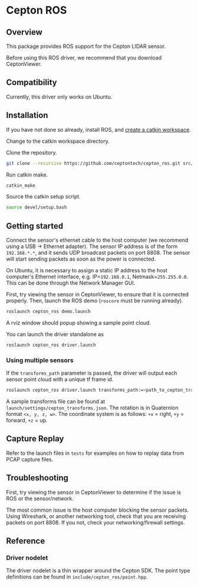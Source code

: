 # Cepton ROS

## Overview

This package provides ROS support for the Cepton LIDAR sensor.

Before using this ROS driver, we recommend that you download CeptonViewer.

## Compatibility

Currently, this driver only works on Ubuntu.

## Installation

If you have not done so already, install ROS, and [create a catkin workspace](http://wiki.ros.org/ROS/Tutorials/InstallingandConfiguringROSEnvironment).

Change to the catkin workspace directory.

Clone the repository.

```sh
git clone --recursive https://github.com/ceptontech/cepton_ros.git src/cepton_ros
```

Run catkin make.

```sh
catkin_make
```

Source the catkin setup script.

```sh
source devel/setup.bash
```

## Getting started

Connect the sensor's ethernet cable to the host computer (we recommend using a USB -> Ethernet adapter). The sensor IP address is of the form `192.168.*.*`, and it sends UDP broadcast packets on port 8808. The sensor will start sending packets as soon as the power is connected.

On Ubuntu, it is necessary to assign a static IP address to the host computer's Ethernet interface, e.g. IP=`192.168.0.1`, Netmask=`255.255.0.0`. This can be done through the Network Manager GUI.

First, try viewing the sensor in CeptonViewer, to ensure that it is connected properly. Then, launch the ROS demo (`roscore` must be running already).

```sh
roslaunch cepton_ros demo.launch
```

A rviz window should popup showing a sample point cloud.

You can launch the driver standalone as

```sh
roslaunch cepton_ros driver.launch
```

### Using multiple sensors

If the `transforms_path` parameter is passed, the driver will output each sensor point cloud with a unique tf frame id.

```sh
roslaunch cepton_ros driver.launch transforms_path:=<path_to_cepton_transforms.json>
```

A sample transforms file can be found at `launch/settings/cepton_transforms.json`. The rotation is in Quaternion format `<x, y, z, w>`. The coordinate system is as follows: `+x` = right, `+y` = forward, `+z` = up.

## Capture Replay

Refer to the launch files in `tests` for examples on how to replay data from PCAP capture files.

## Troubleshooting

First, try viewing the sensor in CeptonViewer to determine if the issue is ROS or the sensor/network.

The most common issue is the host computer blocking the sensor packets. Using Wireshark, or another networking tool, check that you are receiving packets on port 8808. If you not, check your networking/firewall settings.

## Reference

### Driver nodelet

The driver nodelet is a thin wrapper around the Cepton SDK. The point type definitions can be found in `include/cepton_ros/point.hpp`.
